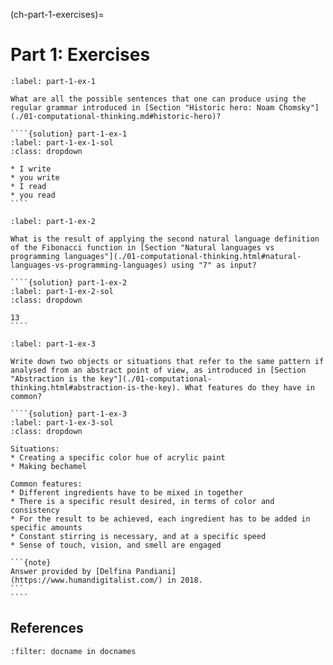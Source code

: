 (ch-part-1-exercises)=
# Part 1: Exercises

`````{exercise}
:label: part-1-ex-1

What are all the possible sentences that one can produce using the regular grammar introduced in [Section "Historic hero: Noam Chomsky"](./01-computational-thinking.md#historic-hero)?

````{solution} part-1-ex-1
:label: part-1-ex-1-sol
:class: dropdown

* I write
* you write
* I read
* you read
````
`````

`````{exercise}
:label: part-1-ex-2

What is the result of applying the second natural language definition of the Fibonacci function in [Section "Natural languages vs programming languages"](./01-computational-thinking.html#natural-languages-vs-programming-languages) using "7" as input?

````{solution} part-1-ex-2
:label: part-1-ex-2-sol
:class: dropdown

13
````
`````

`````{exercise}
:label: part-1-ex-3

Write down two objects or situations that refer to the same pattern if analysed from an abstract point of view, as introduced in [Section "Abstraction is the key"](./01-computational-thinking.html#abstraction-is-the-key). What features do they have in common?

````{solution} part-1-ex-3
:label: part-1-ex-3-sol
:class: dropdown

Situations:
* Creating a specific color hue of acrylic paint
* Making bechamel

Common features:
* Different ingredients have to be mixed in together
* There is a specific result desired, in terms of color and consistency
* For the result to be achieved, each ingredient has to be added in specific amounts
* Constant stirring is necessary, and at a specific speed
* Sense of touch, vision, and smell are engaged

```{note}
Answer provided by [Delfina Pandiani](https://www.humandigitalist.com/) in 2018.
```
````
`````

## References

```{bibliography}
:filter: docname in docnames
```